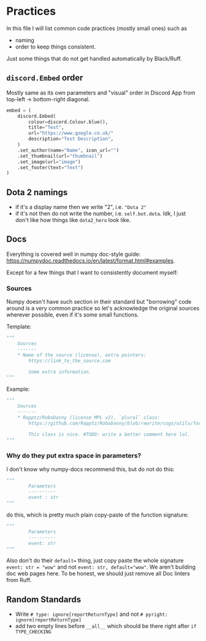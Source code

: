 # Practices

In this file I will list common code practices (mostly small ones) such as

* naming
* order
to keep things consistent.

Just some things that do not get handled automatically by Black/Ruff.

## `discord.Embed` order

Mostly same as its own parameters and "visual" order in Discord App from top-left -> bottom-right diagonal.

```py
embed = (
    discord.Embed(
        colour=discord.Colour.blue(),
        title="Test",
        url="https://www.google.co.uk/"
        description="Test Description",
    )
    .set_author(name="Name", icon_url="")
    .set_thumbnail(url="thumbnail")
    .set_image(url="image")
    .set_footer(text="Text")
)
```

## Dota 2 namings

<!-- # TODO: maybe change this? just write 2 everywhere -->

* if it's a display name then we write "2", i.e. `"Dota 2"`
* if it's not then do not write the number, i.e. `self.bot.dota`. Idk, I just don't like how things like `dota2_hero` look like.

## Docs

Everything is covered well in numpy doc-style guide:
<https://numpydoc.readthedocs.io/en/latest/format.html#examples>.

Except for a few things that I want to consistently document myself:

### Sources

Numpy doesn't have such section in their standard but "borrowing" code around is a very common practice so let's acknowledge the original sources wherever possible, even if it's some small functions.

Template:

```py
"""
    Sources
    -------
    * Name of the source (license), extra pointers:
        https://link_to_the_source.com

        Some extra information.
"""
```

Example:

```py
"""
    Sources
    -------
    * Rapptz/RoboDanny (license MPL v2), `plural` class:
        https://github.com/Rapptz/RoboDanny/blob/rewrite/cogs/utils/formats.py

        This class is nice. #TODO: write a better comment here lol.
"""
```

### Why do they put extra space in parameters?

I don't know why numpy-docs recommend this, but do not do this:

```py
"""
        Parameters
        ----------
        event : str
"""
```

do this, which is pretty much plain copy-paste of the function signature:

```py
"""
        Parameters
        ----------
        event: str
"""
```

Also don't do their `default=` thing, just copy paste the whole signature `event: str = "wow"` and not `event: str, default="wow"`. We aren't building doc web pages here. To be honest, we should just remove all Doc linters from Ruff.

## Random Standards

* Write `# type: ignore[reportReturnType]` and not `# pyright: ignore[reportReturnType]`
* add two empty lines before `__all__` which should be there right after `if TYPE_CHECKING`
